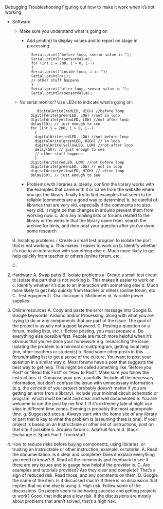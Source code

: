 Debugging
Troubleshooting
Figuring out how to make it work when it’s not working

- Software
 	- Make sure you understand what is going on
		- Add println() to display values and to report on stage in processing:
    
				Serial.print("before loop, sensor value is ");
				Serial.println(sensorValue);
				for (int i = 200, i > 0, i--)
				{
				Serial.print("inside loop, i is ");
				Serial.println(i);
				// other stuff happens
				}
				Serial.print("after loop, sensor value is ");
				Serial.println(sensorValue);
        
     - No serial monitor? Use LEDs to indicate what’s going on:
           
                   digitalWrite(redLED, HIGH) //before loop
				digitalWrite(greenLED, LOW) //not in loop
				digitalWrite(yellowLED, LOW) //not after loop
				delay(50); // just enough to see
				for (int i = 200, i > 0, i--)
				  {
				  digitalWrite(redLED, LOW) //not before loop
				  digitalWrite(greenLED, HIGH) // in loop
				  digitalWrite(yellowLED, LOW) //not after loop
				  delay(50); // just enough to see
				  // other stuff happens
				  }
				digitalWrite(redLED, LOW) //not before loop
				digitalWrite(greenLED, LOW) // not in loop
				digitalWrite(yellowLED, HIGH) // after loop
				delay(50); // just enough to see
        
		- Problems with libraries
			a. Ideally, confirm the library works with the examples that came with it or came from the website where you got the library. finally try to find examples that seem to be reliable (comments are a good way to determine)
			b. be careful of libraries that are very old, especially if the comments are also very old. it might be that changes in arduino prevent them from working now.
			c. Join any mailing lists or forums related to the library or the website that the library came from. search the archive for hints, and then post your question after you’ve done some research

	B. Isolating problems
		i. Create a small test program to isolate the part that is not working
			a. This makes it easier to work on
			b. Identify whether it’s due to an interaction with something else
			c. Much more likely to get help quickly from teacher or others (online forum, etc.

	C.	

2. Hardware
	A. Swap parts
	B. Isolate problems
		a. Create a small test circuit to isolate the part that is not working
		b. This makes it easier to work on
		c. Identify whether it’s due to an interaction with something else
		d. Much more likely to get help quickly from teacher or others (online forum, etc.
	C. Test equipment
		i. Oscilloscope
		ii. Multimeter
		iii. Variable power supplies

3. Online resources
	A. Copy and paste the error message into Google
	B. Google keywords: Arduino and/or Processing, along with what you are trying to do or any components that are part of the issue. The goal of the project is usually not a good keyword.
	C. Posting a question on a forum, mailing lists, etc.
		i. Before posting, you must prepare
			a. Do everything else possible first. People are much more helpful when it’s obvious that you’ve done your homework e.g. researching the issue, isolating the problem to a minimal circuit/program, getting local help (me, other teachers or students)
			b. Read some other posts in this forum/mailing list to get a sense of the culture. You want to post your question in a similar way
			c. Most forums have a post that suggests the best way to get help. This might be called something like “Before you Post” or “Read this First” or “How to Post”. Make sure you follow the instructions.
			d. Compose your post carefully. Include all the necessary information, but don’t confuse the issue with unnecessary information (e.g. the concept of your project probably doesn’t matter if you are getting an error from a library). Include your minimal circuit schematic or program, which must be neat and clear and well documented
			e. You are welcome to run the post by me first
			f. If it’s extremely late at night use sites in different time zones. Evening is probably the most appropriate time.
			g. Suggested sites
				a. Always start with the home site of any library or part that is key to what the problem is (assuming there is one). If your project is based on an Instructable or other set of instructions, post on that site if possible
				b. Arduino forum
				c. Adafruit forum
				d. Stack Exchange
				e. Spark Fun
				f. Tronixstuff
4. How to reduce risks before buying components, using libraries, or trusting an Instructable or other instruction, example, or tutorial:
	A. Read the documentation. Is it clear and complete? Does it explain everything you need to know?
	B. Read all the comments and feedback to see if there are any issues and to gauge how helpful the provider is.
	C. Are examples and tutorials provided? Are they clear and complete? That’s a sign of reduced risk. Read those, and any comments on them.
	D. Google the name of the item. Is it discussed much? If there is no discussion that implies that no one else is using it. High risk. Follow some of the discussions. Do people seem to be having success and getting projects to work? Good, that indicates a low risk. If the discussions are mostly about problems that aren’t solved, that’s a high risk.








